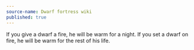 ```yaml
---
source-name: Dwarf fortress wiki
published: true
---
```


<p>If you give a dwarf a fire, he will be warm for a night. If you set a dwarf on fire, he will be warm for the rest of his life.</p>


